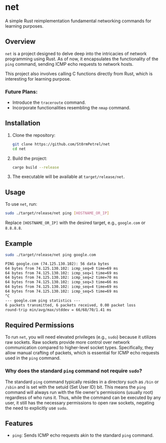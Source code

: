 # net

A simple Rust reimplementation fundamental networking commands for learning purposes.

## Overview

`net` is a project designed to delve deep into the intricacies of network programming using Rust. As of now, it encapsulates the functionality of the `ping` command, sending ICMP echo requests to network hosts.

This project also involves calling C functions directly from Rust, which is interesting for learning purpose.

### Future Plans:
- Introduce the `traceroute` command.
- Incorporate functionalities resembling the `nmap` command.

## Installation

1. Clone the repository:
    ```bash
    git clone https://github.com/St0rmPetrel/net
    cd net
    ```

2. Build the project:
    ```bash
    cargo build --release
    ```

3. The executable will be available at `target/release/net`.

## Usage

To use `net`, run:

```bash
sudo ./target/release/net ping [HOSTNAME_OR_IP]
```

Replace `[HOSTNAME_OR_IP]` with the desired target, e.g., `google.com` or `8.8.8.8`.

## Example

```bash
sudo ./target/release/net ping google.com
```

```txt
PING google.com (74.125.130.102): 56 data bytes
64 bytes from 74.125.130.102: icmp_seq=0 time=69 ms
64 bytes from 74.125.130.102: icmp_seq=1 time=69 ms
64 bytes from 74.125.130.102: icmp_seq=2 time=70 ms
64 bytes from 74.125.130.102: icmp_seq=3 time=66 ms
64 bytes from 74.125.130.102: icmp_seq=4 time=69 ms
64 bytes from 74.125.130.102: icmp_seq=5 time=69 ms
^C
--- google.com ping statistics ---
6 packets transmitted, 6 packets received, 0.00 packet loss
round-trip min/avg/max/stddev = 66/68/70/1.41 ms
```

## Required Permissions

To run `net`, you will need elevated privileges (e.g., `sudo`) because it utilizes raw sockets. Raw sockets provide more control over network communication compared to higher-level socket types. Specifically, they allow manual crafting of packets, which is essential for ICMP echo requests used in the `ping` command.

### Why does the standard `ping` command not require `sudo`?

The standard `ping` command typically resides in a directory such as `/bin` or `/sbin` and is set with the setuid (Set User ID) bit. This means the `ping` command will always run with the file owner's permissions (usually root) regardless of who runs it. Thus, while the command can be executed by any user, it still has the necessary permissions to open raw sockets, negating the need to explicitly use `sudo`.


## Features

- `ping`: Sends ICMP echo requests akin to the standard `ping` command.
